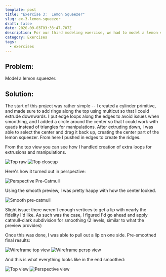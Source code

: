 ```yaml
---
template: post
title: "Exercise 3:  Lemon Squeezer"
slug: ex-3-lemon-squeezer
draft: false
date: 2020-09-03T03:33:47.707Z
description: For our third modeling exercise, we had to model a lemon squeezer.
category: Exercises
tags:
  - exercises
---
```

## Problem:

Model a lemon squeezer.

## Solution:

The start of this project was rather simple -- I created a cylinder primitive, and made sure to add rings along the top using multicut so that I could extrude downwards. I put edge loops along the edges to avoid issues when smoothing, and I added a circle around the center so that I could work with quads instead of triangles for manipulations. After extruding down, I was able to select the center and drag it back up, creating the center part of the lemon squeezer. From here I pushed in edges to create the ridges.

From the top view you can see how I handled creation of extra loops for extrusions and manipulations.

![Top raw](/media/ex2_top_raw_pre_catmull.PNG "Raw top view")
![Top closeup](/media/ex2_squeezer_closeup.PNG "Closeup view of center")

Here's how it turned out in perspective:

![Perspective Pre-Catmull](/media/ex2_perspective_raw_pre_catmull.PNG "Perspective view raw")

Using the smooth preview, I was pretty happy with how the center looked.

![Smooth pre-catmull](/media/ex2_smooth_nolip.PNG "Smoothed base")

Slight issue:  there weren't enough vertices to get a lip with nearly the fidelity I'd like. As such was the case, I figured I'd go ahead and apply catmull-clark subdivision for smoothing (2 levels, similar to what the preview provides)

Once this was done, I was able to pull out a lip on one side. Pre-smoothed final results:

![Wireframe top view](/media/ex2_top_raw_mesh.PNG "Top view wireframe")
![Wireframe persp view](/media/ex2_perspective_raw_wireframe.PNG "Perspective wireframe")

And this is what everything looks like in the end smoothed:

![Top view](/media/ex2_top_smooth.PNG "Top view")
![Perspective view](/media/ex2_smooth_perspective.PNG "Perspective view")